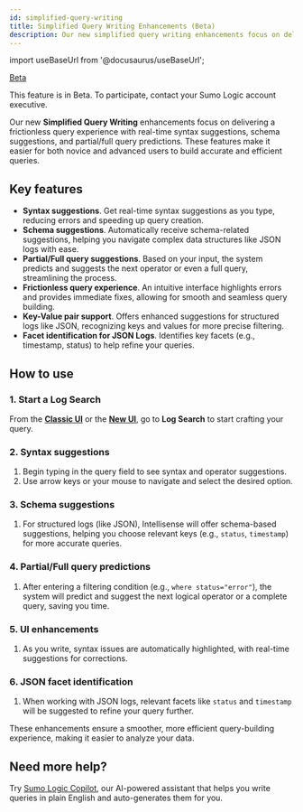 ```yaml
---
id: simplified-query-writing
title: Simplified Query Writing Enhancements (Beta)
description: Our new simplified query writing enhancements focus on delivering a frictionless query experience with real-time syntax suggestions, schema suggestions, and partial/full query predictions.
---
```


<head>
  <meta name="robots" content="noindex" />
</head>

import useBaseUrl from '@docusaurus/useBaseUrl';

<p> <a href="/docs/beta"><span className="beta">Beta</span></a> </p>

This feature is in Beta. To participate, contact your Sumo Logic account executive.

Our new **Simplified Query Writing** enhancements focus on delivering a frictionless query experience with real-time syntax suggestions, schema suggestions, and partial/full query predictions. These features make it easier for both novice and advanced users to build accurate and efficient queries.

## Key features

* **Syntax suggestions**. Get real-time syntax suggestions as you type, reducing errors and speeding up query creation.
* **Schema suggestions**. Automatically receive schema-related suggestions, helping you navigate complex data structures like JSON logs with ease.
* **Partial/Full query suggestions**. Based on your input, the system predicts and suggests the next operator or even a full query, streamlining the process.
* **Frictionless query experience**. An intuitive interface highlights errors and provides immediate fixes, allowing for smooth and seamless query building.
* **Key-Value pair support**. Offers enhanced suggestions for structured logs like JSON, recognizing keys and values for more precise filtering.
* **Facet identification for JSON Logs**. Identifies key facets (e.g., timestamp, status) to help refine your queries.

## How to use

### 1. Start a Log Search

From the [**Classic UI**](/docs/get-started/sumo-logic-ui-classic) or the [**New UI**](/docs/get-started/sumo-logic-ui), go to **Log Search** to start crafting your query.

### 2. Syntax suggestions

1. Begin typing in the query field to see syntax and operator suggestions.
2. Use arrow keys or your mouse to navigate and select the desired option.

### 3. Schema suggestions

1. For structured logs (like JSON), Intellisense will offer schema-based suggestions, helping you choose relevant keys (e.g., `status`, `timestamp`) for more accurate queries.

### 4. Partial/Full query predictions

1. After entering a filtering condition (e.g., `where status="error"`), the system will predict and suggest the next logical operator or a complete query, saving you time.

### 5. UI enhancements

1. As you write, syntax issues are automatically highlighted, with real-time suggestions for corrections.

### 6. JSON facet identification

1. When working with JSON logs, relevant facets like `status` and `timestamp` will be suggested to refine your query further.

These enhancements ensure a smoother, more efficient query-building experience, making it easier to analyze your data.

<!--
## Example
Use meeting query
-->

## Need more help?

Try [Sumo Logic Copilot](/docs/search/copilot), our AI-powered assistant that helps you write queries in plain English and auto-generates them for you.
